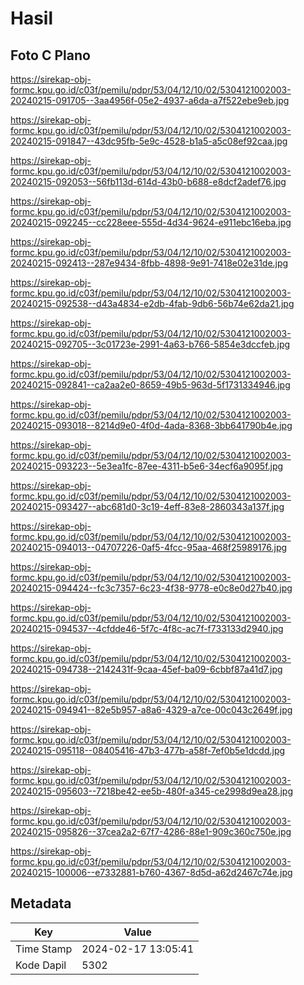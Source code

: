 # Hasil

## Foto C Plano

https://sirekap-obj-formc.kpu.go.id/c03f/pemilu/pdpr/53/04/12/10/02/5304121002003-20240215-091705--3aa4956f-05e2-4937-a6da-a7f522ebe9eb.jpg

https://sirekap-obj-formc.kpu.go.id/c03f/pemilu/pdpr/53/04/12/10/02/5304121002003-20240215-091847--43dc95fb-5e9c-4528-b1a5-a5c08ef92caa.jpg

https://sirekap-obj-formc.kpu.go.id/c03f/pemilu/pdpr/53/04/12/10/02/5304121002003-20240215-092053--56fb113d-614d-43b0-b688-e8dcf2adef76.jpg

https://sirekap-obj-formc.kpu.go.id/c03f/pemilu/pdpr/53/04/12/10/02/5304121002003-20240215-092245--cc228eee-555d-4d34-9624-e911ebc16eba.jpg

https://sirekap-obj-formc.kpu.go.id/c03f/pemilu/pdpr/53/04/12/10/02/5304121002003-20240215-092413--287e9434-8fbb-4898-9e91-7418e02e31de.jpg

https://sirekap-obj-formc.kpu.go.id/c03f/pemilu/pdpr/53/04/12/10/02/5304121002003-20240215-092538--d43a4834-e2db-4fab-9db6-56b74e62da21.jpg

https://sirekap-obj-formc.kpu.go.id/c03f/pemilu/pdpr/53/04/12/10/02/5304121002003-20240215-092705--3c01723e-2991-4a63-b766-5854e3dccfeb.jpg

https://sirekap-obj-formc.kpu.go.id/c03f/pemilu/pdpr/53/04/12/10/02/5304121002003-20240215-092841--ca2aa2e0-8659-49b5-963d-5f1731334946.jpg

https://sirekap-obj-formc.kpu.go.id/c03f/pemilu/pdpr/53/04/12/10/02/5304121002003-20240215-093018--8214d9e0-4f0d-4ada-8368-3bb641790b4e.jpg

https://sirekap-obj-formc.kpu.go.id/c03f/pemilu/pdpr/53/04/12/10/02/5304121002003-20240215-093223--5e3ea1fc-87ee-4311-b5e6-34ecf6a9095f.jpg

https://sirekap-obj-formc.kpu.go.id/c03f/pemilu/pdpr/53/04/12/10/02/5304121002003-20240215-093427--abc681d0-3c19-4eff-83e8-2860343a137f.jpg

https://sirekap-obj-formc.kpu.go.id/c03f/pemilu/pdpr/53/04/12/10/02/5304121002003-20240215-094013--04707226-0af5-4fcc-95aa-468f25989176.jpg

https://sirekap-obj-formc.kpu.go.id/c03f/pemilu/pdpr/53/04/12/10/02/5304121002003-20240215-094424--fc3c7357-6c23-4f38-9778-e0c8e0d27b40.jpg

https://sirekap-obj-formc.kpu.go.id/c03f/pemilu/pdpr/53/04/12/10/02/5304121002003-20240215-094537--4cfdde46-5f7c-4f8c-ac7f-f733133d2940.jpg

https://sirekap-obj-formc.kpu.go.id/c03f/pemilu/pdpr/53/04/12/10/02/5304121002003-20240215-094738--2142431f-9caa-45ef-ba09-6cbbf87a41d7.jpg

https://sirekap-obj-formc.kpu.go.id/c03f/pemilu/pdpr/53/04/12/10/02/5304121002003-20240215-094941--82e5b957-a8a6-4329-a7ce-00c043c2649f.jpg

https://sirekap-obj-formc.kpu.go.id/c03f/pemilu/pdpr/53/04/12/10/02/5304121002003-20240215-095118--08405416-47b3-477b-a58f-7ef0b5e1dcdd.jpg

https://sirekap-obj-formc.kpu.go.id/c03f/pemilu/pdpr/53/04/12/10/02/5304121002003-20240215-095603--7218be42-ee5b-480f-a345-ce2998d9ea28.jpg

https://sirekap-obj-formc.kpu.go.id/c03f/pemilu/pdpr/53/04/12/10/02/5304121002003-20240215-095826--37cea2a2-67f7-4286-88e1-909c360c750e.jpg

https://sirekap-obj-formc.kpu.go.id/c03f/pemilu/pdpr/53/04/12/10/02/5304121002003-20240215-100006--e7332881-b760-4367-8d5d-a62d2467c74e.jpg


## Metadata

| Key        | Value               |
| ---------- | ------------------- |
| Time Stamp | 2024-02-17 13:05:41 |
| Kode Dapil | 5302                |



